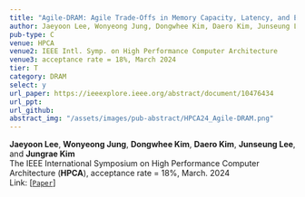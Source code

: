 ```yaml
---
title: "Agile-DRAM: Agile Trade-Offs in Memory Capacity, Latency, and Energy for Data Centers"
author: Jaeyoon Lee, Wonyeong Jung, Dongwhee Kim, Daero Kim, Junseung Lee, and Jungrae Kim
pub-type: C
venue: HPCA
venue2: IEEE Intl. Symp. on High Performance Computer Architecture
venue3: acceptance rate = 18%, March 2024
tier: T
category: DRAM
select: y
url_paper: https://ieeexplore.ieee.org/abstract/document/10476434
url_ppt: 
url_github:
abstract_img: "/assets/images/pub-abstract/HPCA24_Agile-DRAM.png"
---
```


**Jaeyoon Lee**, **Wonyeong Jung**, **Dongwhee Kim**, **Daero Kim**, **Junseung Lee**, and **Jungrae Kim**<br>
The IEEE International Symposium on High Performance Computer Architecture (**HPCA**), acceptance rate = 18%, March. 2024 <br>
Link: [[```Paper```](https://ieeexplore.ieee.org/abstract/document/10476434)]
